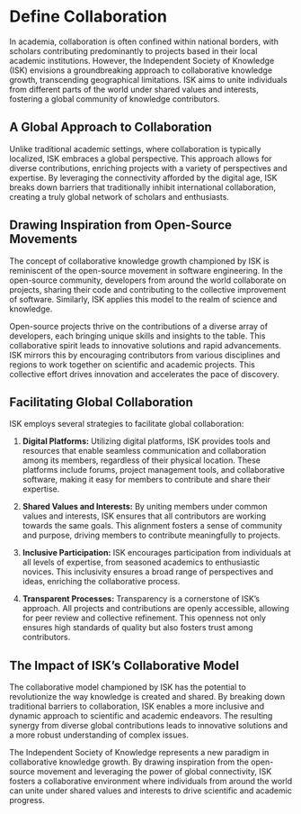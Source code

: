 # Define Collaboration

In academia, collaboration is often confined within national borders, with scholars contributing predominantly to projects based in their local academic institutions. However, the Independent Society of Knowledge (ISK) envisions a groundbreaking approach to collaborative knowledge growth, transcending geographical limitations. ISK aims to unite individuals from different parts of the world under shared values and interests, fostering a global community of knowledge contributors.

## A Global Approach to Collaboration

Unlike traditional academic settings, where collaboration is typically localized, ISK embraces a global perspective. This approach allows for diverse contributions, enriching projects with a variety of perspectives and expertise. By leveraging the connectivity afforded by the digital age, ISK breaks down barriers that traditionally inhibit international collaboration, creating a truly global network of scholars and enthusiasts.

## Drawing Inspiration from Open-Source Movements

The concept of collaborative knowledge growth championed by ISK is reminiscent of the open-source movement in software engineering. In the open-source community, developers from around the world collaborate on projects, sharing their code and contributing to the collective improvement of software. Similarly, ISK applies this model to the realm of science and knowledge.

Open-source projects thrive on the contributions of a diverse array of developers, each bringing unique skills and insights to the table. This collaborative spirit leads to innovative solutions and rapid advancements. ISK mirrors this by encouraging contributors from various disciplines and regions to work together on scientific and academic projects. This collective effort drives innovation and accelerates the pace of discovery.

## Facilitating Global Collaboration

ISK employs several strategies to facilitate global collaboration:

1. **Digital Platforms:** Utilizing digital platforms, ISK provides tools and resources that enable seamless communication and collaboration among its members, regardless of their physical location. These platforms include forums, project management tools, and collaborative software, making it easy for members to contribute and share their expertise.

2. **Shared Values and Interests:** By uniting members under common values and interests, ISK ensures that all contributors are working towards the same goals. This alignment fosters a sense of community and purpose, driving members to contribute meaningfully to projects.

3. **Inclusive Participation:** ISK encourages participation from individuals at all levels of expertise, from seasoned academics to enthusiastic novices. This inclusivity ensures a broad range of perspectives and ideas, enriching the collaborative process.

4. **Transparent Processes:** Transparency is a cornerstone of ISK’s approach. All projects and contributions are openly accessible, allowing for peer review and collective refinement. This openness not only ensures high standards of quality but also fosters trust among contributors.

## The Impact of ISK’s Collaborative Model

The collaborative model championed by ISK has the potential to revolutionize the way knowledge is created and shared. By breaking down traditional barriers to collaboration, ISK enables a more inclusive and dynamic approach to scientific and academic endeavors. The resulting synergy from diverse global contributions leads to innovative solutions and a more robust understanding of complex issues.

The Independent Society of Knowledge represents a new paradigm in collaborative knowledge growth. By drawing inspiration from the open-source movement and leveraging the power of global connectivity, ISK fosters a collaborative environment where individuals from around the world can unite under shared values and interests to drive scientific and academic progress.